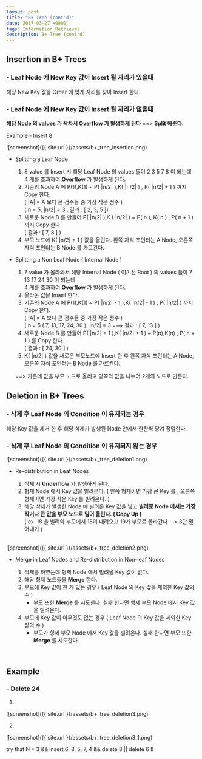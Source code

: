 ```yaml
---
layout: post
title: "B+ Tree (cont'd)"
date: 2017-03-27 +0900
tags: Information_Retrieval
description: B+ Tree (cont'd)
---
```


Insertion in B+ Trees
------------
### - Leaf Node 에 New Key 값이 Insert 될 자리가 있을때
해당 New Key 값을 Order 에 맞게 자리를 찾아 Insert 한다.

### - Leaf Node 에 New Key 값이 Insert 될 자리가 없을때
**해당 Node 의 values 가 꽉차서 Overflow 가 발생하게 된다** ==> **Split 해준다.**<br>

Example - Insert 8<br>

![screenshot]({{ site.url }}/assets/b+_tree_insertion.png)

- Splitting a Leaf Node
	1. 8 value 를 Insert 시 해당 Leaf Node 의 values 들이 2 3 5 7 8 이 되는데<br>4 개를 초과하여 **Overflow** 가 발생하게 된다.
	2. 기존의 Node A 에 P(1),K(1) ~ P( |n/2| ),K( |n/2| ) , P( |n/2| + 1 ) 까지 Copy 한다.<br>( |A| = A 보다 큰 정수들 중 가장 작은 정수 )<br>( n = 5, |n/2| = 3 , 결과 : [ 2, 3, 5 ])
	3. 새로운 Node B 를 만들어 P( |n/2| ),K ( |n/2| ) ~ P( n ), K( n ) , P( n + 1 ) 까지 Copy 한다.<br>( 결과 : [ 7, 8 ] )
	4. 부모 노드에 K( |n/2| + 1 ) 값을 올린다. 왼쪽 자식 포인터는 A Node, 오른쪽 자식 포인터는 B Node 를 가르킨다.


- Splitting a Non Leaf Node ( Internal Node ) 

	1. 7 value 가 올라와서 해당 Internal Node ( 여기선 Root ) 의 values 들이 7 13 17 24 30 이 되는데 <br>4 개를 초과하여 **Overflow** 가 발생하게 된다.
	2. 올라온 값을 Insert 한다.
	3. 기존의 Node A 에 P(1),K(1) ~ P( |n/2| - 1 ),K( |n/2| - 1 ) , P( |n/2| ) 까지 Copy 한다.<br>( |A| = A 보다 큰 정수들 중 가장 작은 정수 )<br>( n = 5 ( 7, 13, 17, 24, 30 ), |n/2| = 3 ===> 결과 : [ 7, 13 ] )
	4. 새로운 Node B 를 만들어 P( |n/2| + 1 ),K( |n/2| + 1 ) ~ P(n),K(n) , P( n + 1 ) 를 Copy 한다.<br>( 결과 : [ 24, 30 ] )
	5. K( |n/2| ) 값을 새로운 부모노드에 Insert 한 후 왼쪽 자식 포인터는 A Node, 오른쪽 자식 포인터는 B Node 를 가르킨다.

	==> 가운데 값을 부모 노드로 올리고 양쪽의 값을 나누어 2개의 노드로 만든다.

Deletion in B+ Trees
------------
### - 삭제 후 Leaf Node 의 Condition 이 유지되는 경우
해당 Key 값을 제거 한 후 해당 삭제가 발생된 Node 안에서 한칸씩 당겨 정렬한다.
### - 삭제 후 Leaf Node 의 Condition 이 유지되지 않는 경우

![screenshot]({{ site.url }}/assets/b+_tree_deletion1.png)

- Re-distribution in Leaf Nodes
	
	1. 삭제 시 **Underflow** 가 발생하게 된다.
	2. 형제 Node 에서 Key 값을 빌려온다. ( 왼쪽 형제이면 가장 큰 Key 를 , 오른쪽 형제이면 가장 작은 Key 를 빌려온다. )
	3. 해당 삭제가 발생한 Node 에 빌려온 Key 값을 넣고 **빌려준 Node 에서는 가장 작거나 큰 값을 부모 노드로 밀어 올린다. ( Copy Up )**<br>( ex. 18 을 빌려와 부모에서 18이 내려오고 19가 부모로 올라간다 --> 3단 밀어내기 )

	<br>

![screenshot]({{ site.url }}/assets/b+_tree_deletion2.png)

- Merge in Leaf Nodes and Re-distribution in Non-leaf Nodes

	1. 삭제를 하였는데 형제 Node 에서 빌려올 Key 값이 없다.
	2. 해당 형제 노드들을 **Merge** 한다.
	3. 부모에 Key 값이 한 개 있는 경우 ( Leaf Node 의 Key 값을 제외한 Key 값의 수 )
		- 부모 또한 **Merge** 를 시도한다. 실패 한다면 형제 부모 Node 에서 Key 값을 빌려온다.
	4. 부모에 Key 값이 아무것도 없는 경우 ( Leaf Node 의 Key 값을 제외한 Key 값의 수 )
		- 부모가 형제 부모 Node 에서 Key 값을 빌려온다. 실패 한다면 부모 또한 **Merge** 를 시도한다.

<br>

Example
--------------
### - Delete 24
1.
![screenshot]({{ site.url }}/assets/b+_tree_deletion3.png)


2.
![screenshot]({{ site.url }}/assets/b+_tree_deletion3_1.png)


try that N = 3 && insert 6, 8, 5, 7, 4 && delete 8 || delete 6 !!

